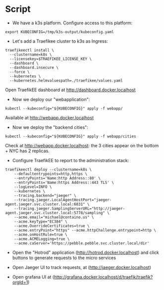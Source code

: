 
# Script

- We have a k3s platform. Configure access to this platform:

```shell
export KUBECONFIG=/tmp/k3s-output/kubeconfig.yaml
```

- Let's add a Traefikee cluster to k3s as Ingress:

```shell
traefikeectl install \
  --clustername=k8s \
  --licensekey=$TRAEFIKEE_LICENSE_KEY \
  --dashboard \
  --dashboard.insecure \
  --force \
  --kubernetes \
  --kubernetes.helmvaluespath=./traefikee/values.yaml
```

Open TraefikEE dashboard at <http://dashboard.docker.localhost>

- Now we deploy our "webapplication":

```shell
kubectl --kubeconfig="${KUBECONFIG}" apply -f webapp/
```

Available at <http://webapp.docker.localhost>

- Now we deploy the "backend cities":

```shell
kubectl --kubeconfig="${KUBECONFIG}" apply -f webapp/cities
```

Check at <http://webapp.docker.localhost>: the 3 cities appear on the bottom + NYC has 2 replicas.

- Configure TraefikEE to report to the administration stack:

```shell
traefikeectl deploy --clustername=k8s \
    --defaultentrypoints=http,https \
    --entryPoints='Name:http Address::80' \
    --entryPoints='Name:https Address::443 TLS' \
    --logLevel=INFO \
    --kubernetes \
    --tracing.backend="jaeger" \
    --tracing.jaeger.LocalAgentHostPort="jaeger-agent.jaeger.svc.cluster.local:6831" \
    --tracing.jaeger.SamplingServerURL="http://jaeger-agent.jaeger.svc.cluster.local:5778/sampling" \
    --acme.email="michael@containo.us" \
    --acme.keyType="EC384" \
    --acme.OverrideCertificates=true \
    --acme.entryPoint="https" --acme.httpChallenge.entrypoint=http \
    --acme.onHostRule=true \
    --acme.ACMELogging=true \
    --acme.caServer='https://pebble.pebble.svc.cluster.local/dir'
```

- Open the "Hotrod" application (<http://hotrod.docker.localhost>) and click buttons to generate requests to the micro services

- Open Jaeger UI to track requests, at (<http://jaeger.docker.localhost>)

- Open grafana UI at (<http://grafana.docker.localhost/d/traefik/traefik?orgId=1>)
